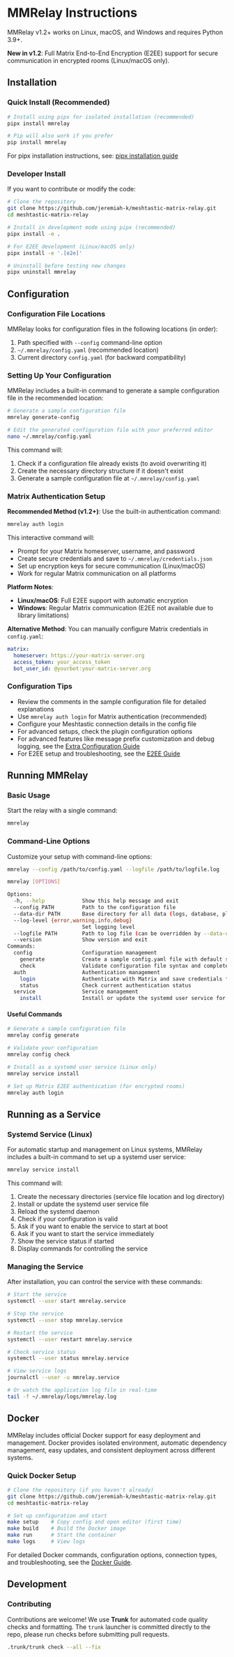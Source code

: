 # MMRelay Instructions

MMRelay v1.2+ works on Linux, macOS, and Windows and requires Python 3.9+.

**New in v1.2**: Full Matrix End-to-End Encryption (E2EE) support for secure communication in encrypted rooms (Linux/macOS only).

## Installation

### Quick Install (Recommended)

```bash
# Install using pipx for isolated installation (recommended)
pipx install mmrelay

# Pip will also work if you prefer
pip install mmrelay
```

For pipx installation instructions, see: [pipx installation guide](https://pipx.pypa.io/stable/installation/#on-linux)

### Developer Install

If you want to contribute or modify the code:

```bash
# Clone the repository
git clone https://github.com/jeremiah-k/meshtastic-matrix-relay.git
cd meshtastic-matrix-relay

# Install in development mode using pipx (recommended)
pipx install -e .

# For E2EE development (Linux/macOS only)
pipx install -e '.[e2e]'

# Uninstall before testing new changes
pipx uninstall mmrelay
```

## Configuration

### Configuration File Locations

MMRelay looks for configuration files in the following locations (in order):

1. Path specified with `--config` command-line option
2. `~/.mmrelay/config.yaml` (recommended location)
3. Current directory `config.yaml` (for backward compatibility)

### Setting Up Your Configuration

MMRelay includes a built-in command to generate a sample configuration file in the recommended location:

```bash
# Generate a sample configuration file
mmrelay generate-config

# Edit the generated configuration file with your preferred editor
nano ~/.mmrelay/config.yaml
```

This command will:

1. Check if a configuration file already exists (to avoid overwriting it)
2. Create the necessary directory structure if it doesn't exist
3. Generate a sample configuration file at `~/.mmrelay/config.yaml`

### Matrix Authentication Setup

**Recommended Method (v1.2+)**: Use the built-in authentication command:

```bash
mmrelay auth login
```

This interactive command will:

- Prompt for your Matrix homeserver, username, and password
- Create secure credentials and save to `~/.mmrelay/credentials.json`
- Set up encryption keys for secure communication (Linux/macOS)
- Work for regular Matrix communication on all platforms

**Platform Notes**:

- **Linux/macOS**: Full E2EE support with automatic encryption
- **Windows**: Regular Matrix communication (E2EE not available due to library limitations)

**Alternative Method**: You can manually configure Matrix credentials in `config.yaml`:

```yaml
matrix:
  homeserver: https://your-matrix-server.org
  access_token: your_access_token
  bot_user_id: @yourbot:your-matrix-server.org
```

### Configuration Tips

- Review the comments in the sample configuration file for detailed explanations
- Use `mmrelay auth login` for Matrix authentication (recommended)
- Configure your Meshtastic connection details in the config file
- For advanced setups, check the plugin configuration options
- For advanced features like message prefix customization and debug logging, see the [Extra Configuration Guide](EXTRA_CONFIGURATION.md)
- For E2EE setup and troubleshooting, see the [E2EE Guide](E2EE.md)

## Running MMRelay

### Basic Usage

Start the relay with a single command:

```bash
mmrelay
```

### Command-Line Options

Customize your setup with command-line options:

```bash
mmrelay --config /path/to/config.yaml --logfile /path/to/logfile.log
```

```bash
mmrelay [OPTIONS]

Options:
  -h, --help            Show this help message and exit
  --config PATH         Path to the configuration file
  --data-dir PATH       Base directory for all data (logs, database, plugins)
  --log-level {error,warning,info,debug}
                        Set logging level
  --logfile PATH        Path to log file (can be overridden by --data-dir)
  --version             Show version and exit
Commands:
  config                Configuration management
    generate            Create a sample config.yaml file with default settings
    check               Validate configuration file syntax and completeness
  auth                  Authentication management
    login               Authenticate with Matrix and save credentials for E2EE support
    status              Check current authentication status
  service               Service management
    install             Install or update the systemd user service for MMRelay
```

#### Useful Commands

```bash
# Generate a sample configuration file
mmrelay config generate

# Validate your configuration
mmrelay config check

# Install as a systemd user service (Linux only)
mmrelay service install

# Set up Matrix E2EE authentication (for encrypted rooms)
mmrelay auth login
```

## Running as a Service

### Systemd Service (Linux)

For automatic startup and management on Linux systems, MMRelay includes a built-in command to set up a systemd user service:

```bash
mmrelay service install
```

This command will:

1. Create the necessary directories (service file location and log directory)
2. Install or update the systemd user service file
3. Reload the systemd daemon
4. Check if your configuration is valid
5. Ask if you want to enable the service to start at boot
6. Ask if you want to start the service immediately
7. Show the service status if started
8. Display commands for controlling the service

### Managing the Service

After installation, you can control the service with these commands:

```bash
# Start the service
systemctl --user start mmrelay.service

# Stop the service
systemctl --user stop mmrelay.service

# Restart the service
systemctl --user restart mmrelay.service

# Check service status
systemctl --user status mmrelay.service

# View service logs
journalctl --user -u mmrelay.service

# Or watch the application log file in real-time
tail -f ~/.mmrelay/logs/mmrelay.log
```

## Docker

MMRelay includes official Docker support for easy deployment and management. Docker provides isolated environment, automatic dependency management, easy updates, and consistent deployment across different systems.

### Quick Docker Setup

```bash
# Clone the repository (if you haven't already)
git clone https://github.com/jeremiah-k/meshtastic-matrix-relay.git
cd meshtastic-matrix-relay

# Set up configuration and start
make setup    # Copy config and open editor (first time)
make build    # Build the Docker image
make run      # Start the container
make logs     # View logs
```

For detailed Docker commands, configuration options, connection types, and troubleshooting, see the [Docker Guide](DOCKER.md).

## Development

### Contributing

Contributions are welcome! We use **Trunk** for automated code quality checks and formatting. The `trunk` launcher is committed directly to the repo, please run checks before submitting pull requests.

```bash
.trunk/trunk check --all --fix
```

